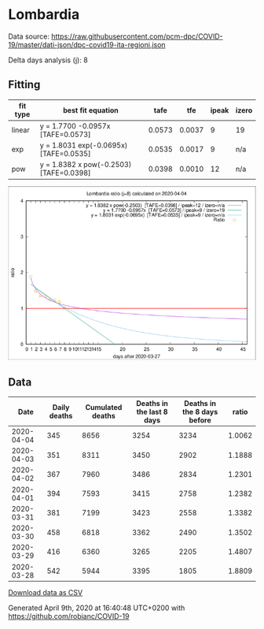 # Lombardia

Data source: https://raw.githubusercontent.com/pcm-dpc/COVID-19/master/dati-json/dpc-covid19-ita-regioni.json

Delta days analysis (j): 8

## Fitting 
|fit type|best fit equation|tafe|tfe|ipeak|izero|
|-------|-----|--------|------|---|---|
|linear|y = 1.7700 -0.0957x  [TAFE=0.0573]|0.0573|0.0037|9|19|
|exp|y = 1.8031 exp(-0.0695x)  [TAFE=0.0535]|0.0535|0.0017|9|n/a|
|pow|y = 1.8382 x pow(-0.2503)  [TAFE=0.0398]|0.0398|0.0010|12|n/a|

![Plot](COVID-19_lombardia_j8_2020-04-04.png)

## Data
|Date|Daily deaths|Cumulated deaths|Deaths in the last 8 days|Deaths in the 8 days before|ratio|
|----|----------|-----------|-------|--------------------|-----|
|2020-04-04|345|8656|3254|3234|1.0062|
|2020-04-03|351|8311|3450|2902|1.1888|
|2020-04-02|367|7960|3486|2834|1.2301|
|2020-04-01|394|7593|3415|2758|1.2382|
|2020-03-31|381|7199|3423|2558|1.3382|
|2020-03-30|458|6818|3362|2490|1.3502|
|2020-03-29|416|6360|3265|2205|1.4807|
|2020-03-28|542|5944|3395|1805|1.8809|

[Download data as CSV](COVID-19_lombardia_j8_2020-04-04.csv)

Generated April 9th, 2020 at 16:40:48 UTC+0200 with https://github.com/robianc/COVID-19
